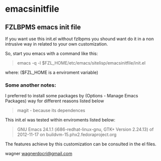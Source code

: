 emacsinitfile
=============


FZLBPMS emacs init file 
-----------------------

If you want use this init.el without fzlbpms you shound want do it
in a non intrusive way in related to your own customization.


So, start you emacs with a command like this:
>emacs -q -l $FZL_HOME/etc/emacs/sitelisp/emacsinitfile/init.el

where: ($FZL_HOME is a enviroment variable)


### Some another notes:
I preferred to install some packages by (Options - Manage Emacs
Packages) way for different reasons listed below

> magit - because its dependences



This init.el was tested within enviroments listed below:
>GNU Emacs 24.1.1 
>(i686-redhat-linux-gnu, GTK+ Version 2.24.13)  of 2012-11-17 on buildvm-15.phx2.fedoraproject.org



The features achieve by this customization can be consulted
in the el files. 



wagner
wagnerdocri@gmail.com
